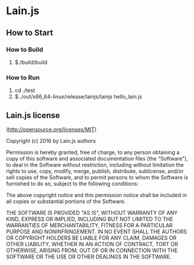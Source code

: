 Lain.js
=======

## How to Start
### How to Build
1. $./build/build

### How to Run
1. cd ./test
2. $../out/x86_64-linux/release/lainjs/lainjs hello_lain.js

## Lain.js license

(http://opensource.org/licenses/MIT)

Copyright (c) 2016 by Lain.js authors

Permission is hereby granted, free of charge, to any person obtaining a copy
of this software and associated documentation files (the "Software"), to deal
in the Software without restriction, including without limitation the rights
to use, copy, modify, merge, publish, distribute, sublicense, and/or sell
copies of the Software, and to permit persons to whom the Software is
furnished to do so, subject to the following conditions:

The above copyright notice and this permission notice shall be included in
all copies or substantial portions of the Software.

THE SOFTWARE IS PROVIDED "AS IS", WITHOUT WARRANTY OF ANY KIND, EXPRESS OR
IMPLIED, INCLUDING BUT NOT LIMITED TO THE WARRANTIES OF MERCHANTABILITY,
FITNESS FOR A PARTICULAR PURPOSE AND NONINFRINGEMENT. IN NO EVENT SHALL THE
AUTHORS OR COPYRIGHT HOLDERS BE LIABLE FOR ANY CLAIM, DAMAGES OR OTHER
LIABILITY, WHETHER IN AN ACTION OF CONTRACT, TORT OR OTHERWISE, ARISING FROM,
OUT OF OR IN CONNECTION WITH THE SOFTWARE OR THE USE OR OTHER DEALINGS IN
THE SOFTWARE.
